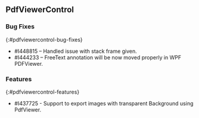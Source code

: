 ## PdfViewerControl

### Bug Fixes
{:#pdfviewercontrol-bug-fixes}
* \#I448815 – Handled issue with stack frame given.
* \#I444233 – FreeText annotation will be now moved properly in WPF PDFViewer.

### Features
{:#pdfviewercontrol-features}
* \#I437725 - Support to export images with transparent Background using PdfViewer.